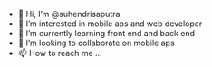- 👋 Hi, I’m @suhendrisaputra
- 👀 I’m interested in mobile aps and web developer
- 🌱 I’m currently learning front end and back end
- 💞️ I’m looking to collaborate on mobile aps
- 📫 How to reach me ...

<!---
suhendrisaputra/suhendrisaputra is a ✨ special ✨ repository because its `README.md` (this file) appears on your GitHub profile.
You can click the Preview link to take a look at your changes.
--->
